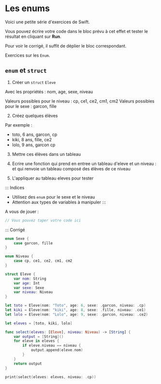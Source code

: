 # Les enums
Voici une petite série d'exercices de Swift.

Vous pouvez écrire votre code dans le bloc prévu à cet effet et tester le résultat en cliquant sur **Run**.

Pour voir le corrigé, il suffit de déplier le bloc correspondant.

Exercices sur les `Enum`.

## `enum` et `struct`
1. Créer un `struct` `Eleve`

Avec les propriétés : nom, age, sexe, niveau

Valeurs possibles pour le niveau : cp, ce1, ce2, cm1, cm2
Valeurs possibles pour le sexe : garcon, fille

2. Créez quelques élèves

Par exemple :
* toto, 6 ans, garcon, cp
* kiki, 8 ans, fille, ce2
* lolo, 9 ans, garcon cp

3. Mettre ces élèves dans un tableau

4. Ecrire une fonction qui prend en entree un tableau d'eleve et un niveau : et qui renvoie un tableau composé des élèves de ce niveau

5. L'appliquer au tableau eleves pour tester

::: Indices
* Utilisez des `enum` pour le sexe et le niveau
* Attention aux types de variables à manipuler
:::

A vous de jouer :
```swift runnable
// Vous pouvez taper votre code ici
```


::: Corrigé
```swift runnable
enum Sexe {
    case garcon, fille
}

enum Niveau {
    case cp, ce1, ce2, cm1, cm2
}

struct Eleve {
    var nom: String
    var age: Int
    var sexe: Sexe
    var niveau: Niveau
}

let toto = Eleve(nom: "Toto", age: 6, sexe: .garcon, niveau: .cp)
let kiki = Eleve(nom: "kiki", age: 8, sexe: .fille, niveau: .ce1)
let lolo = Eleve(nom: "Lolo", age: 9, sexe: .garcon, niveau: .ce2)

let eleves = [toto, kiki, lolo]

func select(eleves: [Eleve], niveau: Niveau) -> [String] {
    var output = [String]()
    for eleve in eleves {
        if eleve.niveau == niveau {
            output.append(eleve.nom)
        }
    }
    return output
}

print(select(eleves: eleves, niveau: .cp))
```